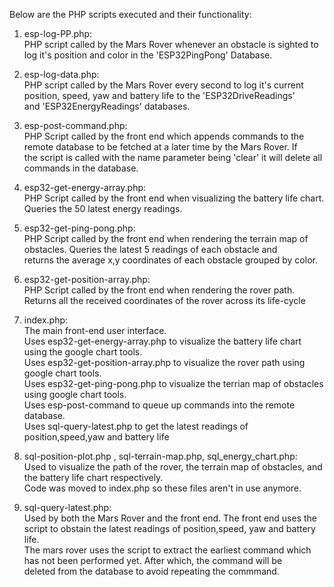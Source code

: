 Below are the PHP scripts executed and their functionality:

1. esp-log-PP.php:  
        PHP script called by the Mars Rover whenever an obstacle is sighted to log it's position and color in the 'ESP32PingPong' Database.  

2. esp-log-data.php:  
        PHP script called by the Mars Rover every second to log it's current position, speed, yaw and battery life to the 'ESP32DriveReadings'   
        and 'ESP32EnergyReadings' databases.  

3. esp-post-command.php:  
        PHP Script called by the front end which appends commands to the remote database to be fetched at a later time by the Mars Rover. If   
        the script is called with the name parameter being 'clear' it will delete all commands in the database.  

4. esp32-get-energy-array.php:  
        PHP Script called by the front end when visualizing the battery life chart. Queries the 50 latest energy readings.  

5. esp32-get-ping-pong.php:  
        PHP Script called by the front end when rendering the terrain map of obstacles. Queries the latest 5 readings of each obstacle and  
        returns the average x,y coordinates of each obstacle grouped by color.  

6. esp32-get-position-array.php:  
        PHP Script called by the front end when rendering the rover path. Returns all the received coordinates of the rover across its life-cycle  

7. index.php:  
        The main front-end user interface.   
                Uses esp32-get-energy-array.php to visualize the battery life chart using the google chart tools.  
                Uses esp32-get-position-array.php to visualize the rover path using google chart tools.  
                Uses esp32-get-ping-pong.php to visualize the terrian map of obstacles using google chart tools.  
                Uses esp-post-command to queue up commands into the remote database.  
                Uses sql-query-latest.php to get the latest readings of position,speed,yaw and battery life  
        
8. sql-position-plot.php , sql-terrain-map.php, sql_energy_chart.php:  
        Used to visualize the path of the rover, the terrain map of obstacles, and the battery life chart respectively.   
        Code was moved to index.php so these files aren't in use anymore.   

9. sql-query-latest.php:  
        Used by both the Mars Rover and the front end. The front end uses the script to obstain the latest readings of position,speed, yaw and battery life.  
        The mars rover uses the script to extract the earliest command which has not been performed yet. After which, the command will be  
        deleted from the database to avoid repeating the commmand.  

